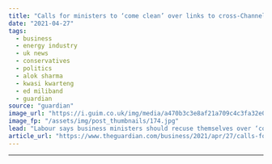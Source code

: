 ```yaml
---
title: "Calls for ministers to ‘come clean’ over links to cross-Channel power cable sponsor"
date: "2021-04-27"
tags: 
  - business
  - energy industry
  - uk news
  - conservatives
  - politics
  - alok sharma
  - kwasi kwarteng
  - ed miliband
  - guardian
source: "guardian"
image_url: "https://i.guim.co.uk/img/media/a470b3c3e8af21a709c4c3fa32e09d21860a1105/0_78_5079_3047/master/5079.jpg?width=460&quality=85&auto=format&fit=max&s=3125fdfefc5038483d6ae7316dbf8825"
image_fp: "/assets/img/post_thumbnails/174.jpg"
lead: "Labour says business ministers should recuse themselves over ‘conflict of interest’Two ministers face calls to recuse themselves from a decision on whether a company jointly controlled by a major Conservative party donor should be allowed to build a ..."
article_url: "https://www.theguardian.com/business/2021/apr/27/calls-for-ministers-to-come-clean-over-links-to-cross-channel-power-cable-sponsor"
---
```


---
